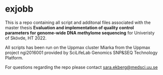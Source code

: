 # exjobb

This is a repo containing all script and additonal files associated with the master thesis **Evaluation and implementation of quality control parameters for genome-wide DNA methylome sequencing** for Univeristy of Skövde, HT 2022.

All scripts has been run on the Uppmax cluster Miarka from the Uppmax project ngi2016001 provided by SciLifeLab Genomics SNP&SEQ Technology Platform.

For questions regarding the repo please contact sara.ekberg@medsci.uu.se
